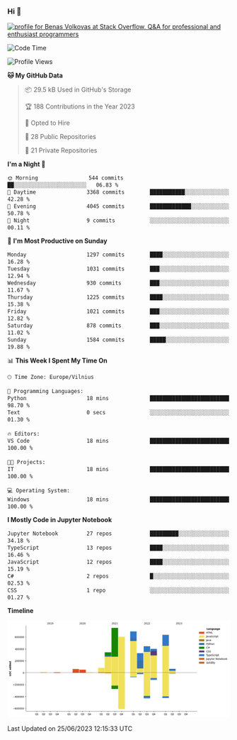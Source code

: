 ### Hi 👋
<a href="https://stackoverflow.com/users/14954249/benas-volkovas"><img src="https://stackoverflow.com/users/flair/14954249.png?theme=dark" width="208" height="58" alt="profile for Benas Volkovas at Stack Overflow, Q&amp;A for professional and enthusiast programmers" title="profile for Benas Volkovas at Stack Overflow, Q&amp;A for professional and enthusiast programmers"></a>

<!--START_SECTION:waka-->
![Code Time](http://img.shields.io/badge/Code%20Time-1%2C460%20hrs%2028%20mins-blue)

![Profile Views](http://img.shields.io/badge/Profile%20Views-0-blue)

**🐱 My GitHub Data** 

> 📦 29.5 kB Used in GitHub's Storage 
 > 
> 🏆 188 Contributions in the Year 2023
 > 
> 💼 Opted to Hire
 > 
> 📜 28 Public Repositories 
 > 
> 🔑 21 Private Repositories 
 > 
**I'm a Night 🦉** 

```text
🌞 Morning                544 commits         ██░░░░░░░░░░░░░░░░░░░░░░░   06.83 % 
🌆 Daytime                3368 commits        ███████████░░░░░░░░░░░░░░   42.28 % 
🌃 Evening                4045 commits        █████████████░░░░░░░░░░░░   50.78 % 
🌙 Night                  9 commits           ░░░░░░░░░░░░░░░░░░░░░░░░░   00.11 % 
```
📅 **I'm Most Productive on Sunday** 

```text
Monday                   1297 commits        ████░░░░░░░░░░░░░░░░░░░░░   16.28 % 
Tuesday                  1031 commits        ███░░░░░░░░░░░░░░░░░░░░░░   12.94 % 
Wednesday                930 commits         ███░░░░░░░░░░░░░░░░░░░░░░   11.67 % 
Thursday                 1225 commits        ████░░░░░░░░░░░░░░░░░░░░░   15.38 % 
Friday                   1021 commits        ███░░░░░░░░░░░░░░░░░░░░░░   12.82 % 
Saturday                 878 commits         ███░░░░░░░░░░░░░░░░░░░░░░   11.02 % 
Sunday                   1584 commits        █████░░░░░░░░░░░░░░░░░░░░   19.88 % 
```


📊 **This Week I Spent My Time On** 

```text
🕑︎ Time Zone: Europe/Vilnius

💬 Programming Languages: 
Python                   18 mins             █████████████████████████   98.70 % 
Text                     0 secs              ░░░░░░░░░░░░░░░░░░░░░░░░░   01.30 % 

🔥 Editors: 
VS Code                  18 mins             █████████████████████████   100.00 % 

🐱‍💻 Projects: 
IT                       18 mins             █████████████████████████   100.00 % 

💻 Operating System: 
Windows                  18 mins             █████████████████████████   100.00 % 
```

**I Mostly Code in Jupyter Notebook** 

```text
Jupyter Notebook         27 repos            █████████░░░░░░░░░░░░░░░░   34.18 % 
TypeScript               13 repos            ████░░░░░░░░░░░░░░░░░░░░░   16.46 % 
JavaScript               12 repos            ████░░░░░░░░░░░░░░░░░░░░░   15.19 % 
C#                       2 repos             █░░░░░░░░░░░░░░░░░░░░░░░░   02.53 % 
CSS                      1 repo              ░░░░░░░░░░░░░░░░░░░░░░░░░   01.27 % 
```



**Timeline**

![Lines of Code chart](https://raw.githubusercontent.com/BenasVolkovas/BenasVolkovas/main/assets/bar_graph.png)


 Last Updated on 25/06/2023 12:15:33 UTC
<!--END_SECTION:waka-->
